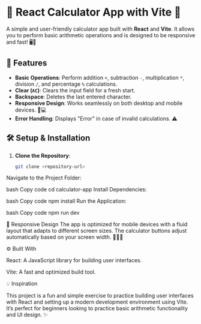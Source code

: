 # 🧮 React Calculator App with Vite 🚀

A simple and user-friendly calculator app built with **React** and **Vite**. It allows you to perform basic arithmetic operations and is designed to be responsive and fast! 🖥️📱

## 🚀 Features

- **Basic Operations**: Perform addition `+`, subtraction `-`, multiplication `*`, division `/`, and percentage `%` calculations.
- **Clear (`AC`)**: Clears the input field for a fresh start.
- **Backspace**: Deletes the last entered character.
- **Responsive Design**: Works seamlessly on both desktop and mobile devices. 📱💻
- **Error Handling**: Displays "Error" in case of invalid calculations. ⚠️

## 🛠️ Setup & Installation

1. **Clone the Repository**:
   ```bash
   git clone <repository-url>

Navigate to the Project Folder:

bash
Copy code
cd calculator-app
Install Dependencies:

bash
Copy code
npm install
Run the Application:

bash
Copy code
npm run dev


📱 Responsive Design
The app is optimized for mobile devices with a fluid layout that adapts to different screen sizes. The calculator buttons adjust automatically based on your screen width. 🧑‍💻📱

⚙️ Built With

React: A JavaScript library for building user interfaces.

Vite: A fast and optimized build tool.


💡 Inspiration

This project is a fun and simple exercise to practice building user interfaces with React and setting up a modern development environment using Vite. It’s perfect for beginners looking to practice basic arithmetic functionality and UI design. ✨
